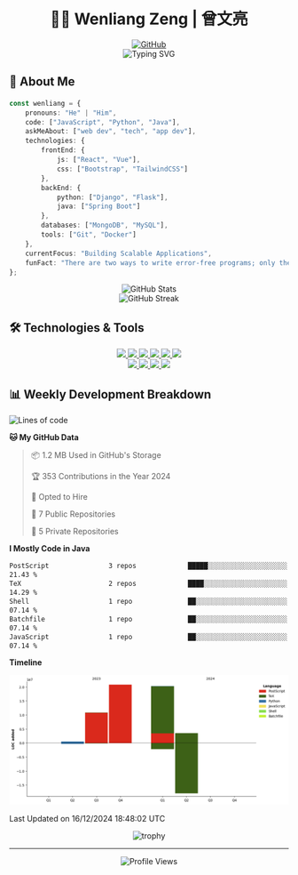 # <div align="center">👨‍💻 Wenliang Zeng | 曾文亮</div>

<div align="center">
    <a href="https://github.com/Zengwenliang0416">
        <img src="https://img.shields.io/badge/GitHub-100000?style=for-the-badge&logo=github&logoColor=white" alt="GitHub"/>
    </a>
    <!-- Add your social media badges here -->
</div>

<div align="center">
    <img src="https://readme-typing-svg.herokuapp.com?font=Fira+Code&pause=1000&center=true&vCenter=true&width=435&lines=Hello%2C+I'm+Wenliang+Zeng+%F0%9F%91%8B;A+Passionate+Developer+%F0%9F%92%BB;Always+Learning+New+Things+%F0%9F%8C%B1" alt="Typing SVG" />
</div>

## 🌟 About Me

```typescript
const wenliang = {
    pronouns: "He" | "Him",
    code: ["JavaScript", "Python", "Java"],
    askMeAbout: ["web dev", "tech", "app dev"],
    technologies: {
        frontEnd: {
            js: ["React", "Vue"],
            css: ["Bootstrap", "TailwindCSS"]
        },
        backEnd: {
            python: ["Django", "Flask"],
            java: ["Spring Boot"]
        },
        databases: ["MongoDB", "MySQL"],
        tools: ["Git", "Docker"]
    },
    currentFocus: "Building Scalable Applications",
    funFact: "There are two ways to write error-free programs; only the third one works"
};
```

<div align="center">
    <img src="https://github-readme-stats.vercel.app/api?username=Zengwenliang0416&show_icons=true&theme=tokyonight&hide_border=true&count_private=true" alt="GitHub Stats" />
</div>

<div align="center">
    <img src="https://github-readme-streak-stats.herokuapp.com/?user=Zengwenliang0416&theme=tokyonight&hide_border=true" alt="GitHub Streak" />
</div>

## 🛠️ Technologies & Tools

<div align="center">
    <a href="https://www.typescriptlang.org/">
        <img src="https://img.shields.io/badge/TypeScript-007ACC?style=for-the-badge&logo=typescript&logoColor=white" />
    </a>
    <a href="https://developer.mozilla.org/en-US/docs/Web/JavaScript">
        <img src="https://img.shields.io/badge/JavaScript-F7DF1E?style=for-the-badge&logo=javascript&logoColor=black" />
    </a>
    <a href="https://www.python.org/">
        <img src="https://img.shields.io/badge/Python-3776AB?style=for-the-badge&logo=python&logoColor=white" />
    </a>
    <a href="https://reactjs.org/">
        <img src="https://img.shields.io/badge/React-20232A?style=for-the-badge&logo=react&logoColor=61DAFB" />
    </a>
    <a href="https://vuejs.org/">
        <img src="https://img.shields.io/badge/Vue.js-35495E?style=for-the-badge&logo=vue.js&logoColor=4FC08D" />
    </a>
    <a href="https://nodejs.org/">
        <img src="https://img.shields.io/badge/Node.js-43853D?style=for-the-badge&logo=node.js&logoColor=white" />
    </a>
</div>

<div align="center">
    <a href="https://redis.io/">
        <img src="https://img.shields.io/badge/Redis-DC382D?style=for-the-badge&logo=redis&logoColor=white" />
    </a>
    <a href="https://kubernetes.io/">
        <img src="https://img.shields.io/badge/Kubernetes-326CE5?style=for-the-badge&logo=kubernetes&logoColor=white" />
    </a>
    <a href="https://www.docker.com/">
        <img src="https://img.shields.io/badge/Docker-2496ED?style=for-the-badge&logo=docker&logoColor=white" />
    </a>
    <a href="https://git-scm.com/">
        <img src="https://img.shields.io/badge/Git-F05032?style=for-the-badge&logo=git&logoColor=white" />
    </a>
</div>

## 📊 Weekly Development Breakdown

<!--START_SECTION:waka-->
![Lines of code](https://img.shields.io/badge/From%20Hello%20World%20I%27ve%20Written-56.0%20million%20lines%20of%20code-blue)

**🐱 My GitHub Data** 

> 📦 1.2 MB Used in GitHub's Storage 
 > 
> 🏆 353 Contributions in the Year 2024
 > 
> 💼 Opted to Hire
 > 
> 📜 7 Public Repositories 
 > 
> 🔑 5 Private Repositories 
 > 
**I Mostly Code in Java** 

```text
PostScript               3 repos             █████░░░░░░░░░░░░░░░░░░░░   21.43 % 
TeX                      2 repos             ████░░░░░░░░░░░░░░░░░░░░░   14.29 % 
Shell                    1 repo              ██░░░░░░░░░░░░░░░░░░░░░░░   07.14 % 
Batchfile                1 repo              ██░░░░░░░░░░░░░░░░░░░░░░░   07.14 % 
JavaScript               1 repo              ██░░░░░░░░░░░░░░░░░░░░░░░   07.14 % 
```



**Timeline**

![Lines of Code chart](https://raw.githubusercontent.com/Zengwenliang0416/Zengwenliang0416/main/assets/bar_graph.png)


 Last Updated on 16/12/2024 18:48:02 UTC
<!--END_SECTION:waka-->

<div align="center">
    <img src="https://github-profile-trophy.vercel.app/?username=Zengwenliang0416&theme=nord&no-frame=true&no-bg=true&row=1" alt="trophy" />
</div>

---

<div align="center">
    <img src="https://komarev.com/ghpvc/?username=Zengwenliang0416&color=blueviolet&style=flat-square&label=Profile+Views" alt="Profile Views" />
</div>
